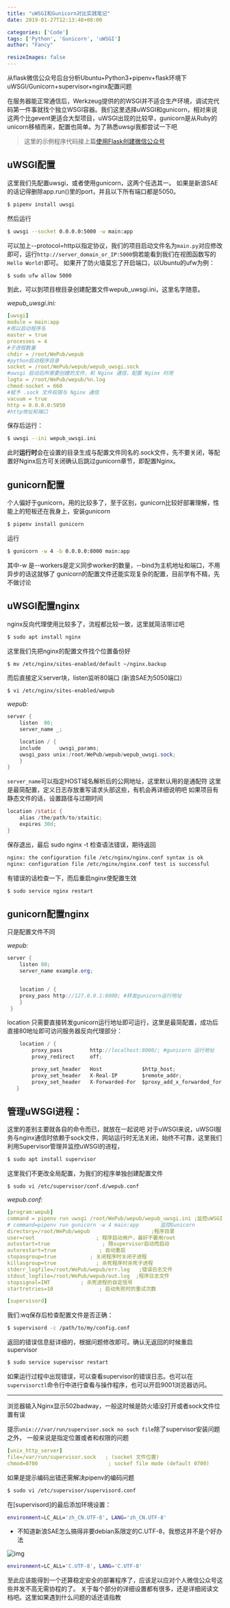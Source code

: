 ```yaml
---
title: "uWSGI和Gunicorn对比实践笔记"
date: 2019-01-27T12:13:48+08:00

categories: ['Code']
tags: ['Python', 'Gunicorn', 'uWSGI']
author: "Fancy"

resizeImages: false
---
```

从flask微信公众号后台分析Ubuntu+Python3+pipenv+flask环境下 uWSGI/Gunicorn+supervisor+nginx配置问题

<!--more-->

在服务器能正常通信后，Werkzeug提供的的WSGI并不适合生产环境，调试完代码第一件事就找个独立WSGI容器。我们这里选择uWSGI和gunicorn，相对来说这两个比gevent更适合大型项目，uWSGI出现的比较早，gunicorn是从Ruby的unicorn移植而来，配置也简单。为了熟悉uwsgi我都尝试一下吧


> 这里的示例程序代码接上篇[使用Flask创建微信公众号](https://link.zhihu.com/?target=https%3A//fancysly.com/post/9)

## uWSGI配置

这里我们先配置uwsgi，或者使用gunicorn，这两个任选其一。 如果是新浪SAE的话记得删除app.run()里的port，并且以下所有端口都是5050。

```bash
$ pipenv install uwsgi
```

然后运行

```bash
$ uwsgi --socket 0.0.0.0:5000 -w main:app
```

可以加上--protocol=http以指定协议，我们的项目启动文件名为`main.py`对应修改即可，运行`http://server_domain_or_IP:5000`倘若能看到我们在视图函数写的`Hello World!`即可。 如果开了防火墙莫忘了开启端口，以Ubuntu的ufw为例：

```bash
$ sudo ufw allow 5000
```

到此，可以到项目根目录创建配置文件wepub_uwsgi.ini，这里名字随意。

*wepub_uwsgi.ini:*

```yaml
[uwsgi]
module = main:app
#用以启动程序名
master = true
processes = 4
#子进程数量
chdir = /root/WePub/wepub
#python启动程序目录
socket = /root/WePub/wepub/wepub_uwsgi.sock
#uwsgi 启动后所需要创建的文件，和 Nginx 通信，配置 Nginx 时用
logto = /root/WePub/wepub/%n.log
chmod-socket = 660
#赋予 .sock 文件权限与 Nginx 通信
vacuum = true
http = 0.0.0.0:5050
#http地址和端口
```

保存后运行：

```bash
$ uwsgi --ini wepub_uwsgi.ini
```

此时**运行时**会在设置的目录生成与配置文件同名的.sock文件，先不要关闭，等配置好Nginx后方可关闭确认后跳过gunicorn章节，即配置Nginx。

## gunicorn配置

个人偏好于gunicorn，用的比较多了，至于区别，gunicorn比较好部署理解，性能上的短板还在我身上，安装gunicorn

```bash
$ pipenv install gunicorn
```

运行

```bash
$ gunicorn -w 4 -b 0.0.0.0:8000 main:app
```

其中-w 是--workers是定义同步worker的数量，--bind为主机地址和端口，不用异步的话这就够了 gunicorn的配置文件还能实现复杂的配置，目前学有不精，先不做讨论

## uWSGI配置nginx

nginx反向代理使用比较多了，流程都比较一致，这里就简洁带过吧

```bash
$ sudo apt install nginx
```

这里我们先把nginx的配置文件找个位置备份好

```bash
$ mv /etc/nginx/sites-enabled/default ~/nginx.backup
```

而后直接定义server块，listen监听80端口 (新浪SAE为5050端口）

```bash
$ vi /etc/nginx/sites-enabled/wepub
```

*wepub:*

```java
server {
    listen  80;
    server_name _;

    location / {
    include      uwsgi_params;
    uwsgi_pass unix:/root/WePub/wepub/wepub_uwsgi.sock;
    }
}
```

`server_name`可以指定HOST域名解析后的公网地址，这里默认用的是通配符 这里是最简配置，定义日志存放重写请求头部这些，有机会再详细说明吧 如果项目有静态文件的话，设置路径与过期时间

```java
location /static {
    alias /the/path/to/staitic;
    expires 30d;
}
```

保存退出，最后 sudo nginx -t 检查语法错误，期待返回

```bash
nginx: the configuration file /etc/nginx/nginx.conf syntax is ok
nginx: configuration file /etc/nginx/nginx.conf test is successful
```

有错误的话检查一下，而后重启nginx使配置生效

```bash
$ sudo service nginx restart
```

## gunicorn配置nginx

只是配置文件不同

*wepub:*

```java
server {
    listen 80;
    server_name example.org;


    location / {
    proxy_pass http://127.0.0.1:8000; #转发gunicorn运行地址
    }
 }
```

location 只需要直接转发gunicorn运行地址即可运行，这里是最简配置，成功后直接80地址即可访问服务器反向代理部分：

```java
    location / {
        proxy_pass         http://localhost:8000/; #gunicorn 运行地址
        proxy_redirect     off;

        proxy_set_header   Host             $http_host;
        proxy_set_header   X-Real-IP        $remote_addr;
        proxy_set_header   X-Forwarded-For  $proxy_add_x_forwarded_for;
   }
```



## 管理uWSGI进程：

这里的差别主要就各自的命令而已，就放在一起说吧 对于uWSGI来说，uWSGI服务与nginx通信时依赖于sock文件，网站运行时无法关闭，始终不可靠，这里我们利用Supervisor管理并监控uWSGI的进程，

```bash
$ sudo apt install supervisor
```

这里我们不更改全局配置，为我们的程序单独创建配置文件

```bash
$ sudo vi /etc/supervisor/conf.d/wepub.conf
```

*wepub.conf:*

```yaml
[program:wepub]
command = pipenv run uwsgi /root/WePub/wepub/wepub_uwsgi.ini ;监控uWSGI
# command=pipenv run gunicorn -w 4 main:app       监控Gunicorn
directory=/root/WePub/wepub                    ;程序目录
user=root                    ; 程序启动用户，最好不要用root
autostart=true                 ; 随supervisor启动而启动
autorestart=true              ; 自动重启
stopasgroup=true           ; 关闭程序时关闭子进程
killasgroup=true             ; 杀死程序时杀死子进程
stderr_logfile=/root/WePub/wepub/err.log   ;错误日志文件
stdout_logfile=/root/WePub/wepub/out.log  ;程序日志文件
stopsignal=INT          ; 杀死进程的自定信号
startretries=10               ; 启动失败时的重试次数

[supervisord]
```

我们:wq保存后检查配置文件是否正确：

```bash
$ supervisord -c /path/to/my/config.conf
```

返回的错误信息挺详细的，根据问题修改即可。确认无返回的时候重启supervisor

```bash
$ sudo service supervisor restart
```

如果运行过程中出现错误，可以查看supervisor的错误日志。也可以在`supervisorctl`命令行中进行查看与操作程序，也可以开启9001浏览器访问。

------

浏览器输入Nginx显示502badway，一般这时候是防火墙没打开或者sock文件位置有误

提示`unix:///var/run/supervisor.sock no such file`除了supervisor安装问题之外， 一般来说是指定位置或者和权限的问题

```yaml
[unix_http_server]
file=/var/run/supervisor.sock   ; (socket 文件位置)
chmod=0700                       ; sockef file mode (default 0700)
```

如果是提示编码出错还需解决pipenv的编码问题

```bash
$ sudo vi /etc/supervisor/supervisord.conf
```

在[supervisord]的最后添加环境设置：

```bash
environment=LC_ALL='zh_CN.UTF-8', LANG='zh_CN.UTF-8'
```

- 不知道新浪SAE怎么搞得非要debian系限定的C.UTF-8，我想这并不是个好办法

![img](https://pic4.zhimg.com/80/v2-d553a36c276824c97c686d079d873d33_1440w.jpg)

```bash
environment=LC_ALL='C.UTF-8', LANG='C.UTF-8'
```

至此应该能得到一个还算稳定安全的部署程序了，应该足以应对个人微信公众号这些并发不高无需协程的了。 关于每个部分的详细设置都有很多，还是详细阅读文档吧。这里如果遇到什么问题的话还请指教